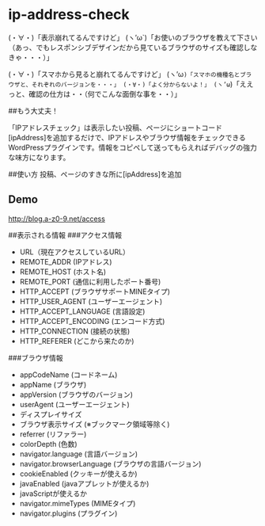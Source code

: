# ip-address-check
(・∀・)「表示崩れてるんですけど」
(ヽ’ω`)「お使いのブラウザを教えて下さい（あっ、でもレスポンシブデザインだから見ているブラウザのサイズも確認しなきゃ・・・）」

(・∀・)「スマホから見ると崩れてるんですけど」
(ヽ’ω`)「スマホの機種名とブラウザと、それぞれのバージョンを・・・」
(・∀・)「よく分からないよ！」
(ヽ’ω`)「ええっと、確認の仕方は・・（何でこんな面倒な事を・・）」

##もう大丈夫！

「IPアドレスチェック」は表示したい投稿、ページにショートコード[ipAddress]を追加するだけで、IPアドレスやブラウザ情報をチェックできるWordPressプラグインです。情報をコピペして送ってもらえればデバッグの強力な味方になります。

##使い方
投稿、ページのすきな所に[ipAddress]を追加

## Demo
http://blog.a-z0-9.net/access

##表示される情報
###アクセス情報
* URL（現在アクセスしているURL）
* REMOTE_ADDR (IPアドレス)
* REMOTE_HOST (ホスト名)
* REMOTE_PORT (通信に利用したポート番号)
* HTTP_ACCEPT (ブラウザサポートMINEタイプ)
* HTTP_USER_AGENT (ユーザーエージェント)
* HTTP_ACCEPT_LANGUAGE (言語設定)
* HTTP_ACCEPT_ENCODING (エンコード方式)
* HTTP_CONNECTION (接続の状態)
* HTTP_REFERER (どこから来たのか)

###ブラウザ情報
* appCodeName (コードネーム)
* appName (ブラウザ)
* appVersion (ブラウザのバージョン)
* userAgent (ユーザーエージェント)
* ディスプレイサイズ
* ブラウザ表示サイズ (※ブックマーク領域等除く)
* referrer (リファラー)
* colorDepth (色数)
* navigator.language (言語バージョン)
* navigator.browserLanguage (ブラウザの言語バージョン)
* cookieEnabled (クッキーが使えるか)
* javaEnabled (javaアプレットが使えるか)
* javaScriptが使えるか
* navigator.mimeTypes (MIMEタイプ)
* navigator.plugins (プラグイン)
